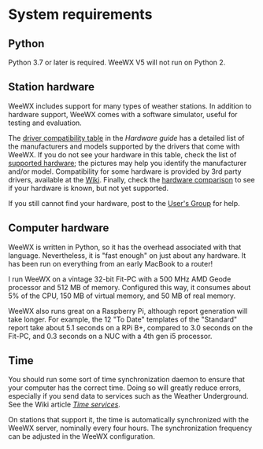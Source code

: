 # System requirements

## Python

Python 3.7 or later is required. WeeWX V5 will not run on Python 2.


## Station hardware

WeeWX includes support for many types of weather stations. In addition to
hardware support, WeeWX comes with a software simulator, useful for testing
and evaluation.

The [driver compatibility table](/hardware/drivers/) in the _Hardware guide_ has
a detailed list of the manufacturers and models supported by the drivers that
come with WeeWX. If you do not see your hardware in this table, check the list
of [supported hardware](https://weewx.com/hardware.html); the pictures may help
you identify the manufacturer and/or model. Compatibility for some hardware is
provided by 3rd party drivers, available at the
[Wiki](https://github.com/weewx/weewx/wiki). Finally, check the [hardware
comparison](https://weewx.com/hwcmp.html) to see if your hardware is known, but
not yet supported.

If you still cannot find your hardware, post to the
[User's Group](https://groups.google.com/g/weewx-user) for help.


## Computer hardware

WeeWX is written in Python, so it has the overhead associated with that
language. Nevertheless, it is "fast enough" on just about any hardware.
It has been run on everything from an early MacBook to a router!

I run WeeWX on a vintage 32-bit Fit-PC with a 500 MHz AMD Geode processor and
512 MB of memory. Configured this way, it consumes about 5% of the CPU, 150 MB
of virtual memory, and 50 MB of real memory.

WeeWX also runs great on a Raspberry Pi, although report generation will take
longer. For example, the 12 "To Date" templates of the "Standard" report take
about 5.1 seconds on a RPi B+, compared to 3.0 seconds on the Fit-PC, and 0.3
seconds on a NUC with a 4th gen i5 processor.


## Time

You should run some sort of time synchronization daemon to ensure that your
computer has the correct time. Doing so will greatly reduce errors, especially
if you send data to services such as the Weather Underground. See the Wiki
article [*Time services*](https://github.com/weewx/weewx/wiki/Time-services).

On stations that support it, the time is automatically synchronized with the
WeeWX server, nominally every four hours. The synchronization frequency can
be adjusted in the WeeWX configuration.
